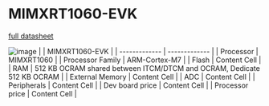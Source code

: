 # MIMXRT1060-EVK
[full datasheet](https://github.com/Lyriian/MES/blob/main/week2/MIMXRT1060EVKBUM.pdf)

![image](https://user-images.githubusercontent.com/2941745/161350390-1fc169d8-a602-41ee-9b5b-de44c0f50bda.png)
|   | MIMXRT1060-EVK |
| ------------- | ------------- |
| Processor  | MIMXRT1060  |
| Processor Family  | ARM-Cortex-M7  |
| Flash  | Content Cell  |
| RAM  | 512 KB OCRAM shared between ITCM/DTCM and OCRAM, Dedicate 512 KB OCRAM  |
| External Memory | Content Cell  |
| ADC  | Content Cell  |
| Peripherals  | Content Cell  |
| Dev board price  | Content Cell  |
| Processor price | Content Cell  |
